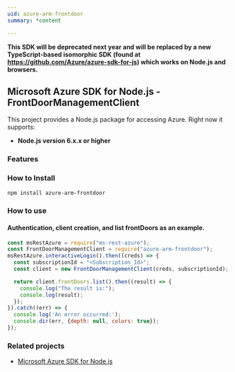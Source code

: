 ```yaml
---
uid: azure-arm-frontdoor
summary: *content

---
```

**This SDK will be deprecated next year and will be replaced by a new TypeScript-based isomorphic SDK (found at https://github.com/Azure/azure-sdk-for-js) which works on Node.js and browsers.**
## Microsoft Azure SDK for Node.js - FrontDoorManagementClient

This project provides a Node.js package for accessing Azure. Right now it supports:
- **Node.js version 6.x.x or higher**

### Features


### How to Install

```bash
npm install azure-arm-frontdoor
```

### How to use

#### Authentication, client creation, and list frontDoors as an example.

```javascript
const msRestAzure = require("ms-rest-azure");
const FrontDoorManagementClient = require("azure-arm-frontdoor");
msRestAzure.interactiveLogin().then((creds) => {
  const subscriptionId = "<Subscription_Id>";
  const client = new FrontDoorManagementClient(creds, subscriptionId);

  return client.frontDoors.list().then((result) => {
    console.log("The result is:");
    console.log(result);
  });
}).catch((err) => {
  console.log('An error occurred:');
  console.dir(err, {depth: null, colors: true});
});
```
### Related projects

- [Microsoft Azure SDK for Node.js](https://github.com/Azure/azure-sdk-for-node)
